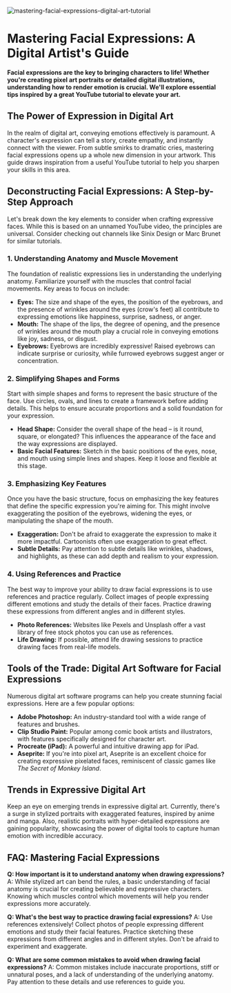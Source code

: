 ![mastering-facial-expressions-digital-art-tutorial](https://images.pexels.com/photos/5899057/pexels-photo-5899057.jpeg?auto=compress&cs=tinysrgb&fit=crop&h=627&w=1200)

# Mastering Facial Expressions: A Digital Artist's Guide

**Facial expressions are the key to bringing characters to life! Whether you're creating pixel art portraits or detailed digital illustrations, understanding how to render emotion is crucial. We'll explore essential tips inspired by a great YouTube tutorial to elevate your art.**

## The Power of Expression in Digital Art

In the realm of digital art, conveying emotions effectively is paramount. A character's expression can tell a story, create empathy, and instantly connect with the viewer. From subtle smirks to dramatic cries, mastering facial expressions opens up a whole new dimension in your artwork. This guide draws inspiration from a useful YouTube tutorial to help you sharpen your skills in this area.

## Deconstructing Facial Expressions: A Step-by-Step Approach

Let's break down the key elements to consider when crafting expressive faces. While this is based on an unnamed YouTube video, the principles are universal. Consider checking out channels like Sinix Design or Marc Brunet for similar tutorials.

### 1. Understanding Anatomy and Muscle Movement

The foundation of realistic expressions lies in understanding the underlying anatomy. Familiarize yourself with the muscles that control facial movements. Key areas to focus on include:

*   **Eyes:** The size and shape of the eyes, the position of the eyebrows, and the presence of wrinkles around the eyes (crow's feet) all contribute to expressing emotions like happiness, surprise, sadness, or anger.
*   **Mouth:** The shape of the lips, the degree of opening, and the presence of wrinkles around the mouth play a crucial role in conveying emotions like joy, sadness, or disgust.
*   **Eyebrows:** Eyebrows are incredibly expressive! Raised eyebrows can indicate surprise or curiosity, while furrowed eyebrows suggest anger or concentration.

### 2. Simplifying Shapes and Forms

Start with simple shapes and forms to represent the basic structure of the face. Use circles, ovals, and lines to create a framework before adding details. This helps to ensure accurate proportions and a solid foundation for your expression.

*   **Head Shape:** Consider the overall shape of the head – is it round, square, or elongated? This influences the appearance of the face and the way expressions are displayed.
*   **Basic Facial Features:** Sketch in the basic positions of the eyes, nose, and mouth using simple lines and shapes. Keep it loose and flexible at this stage.

### 3. Emphasizing Key Features

Once you have the basic structure, focus on emphasizing the key features that define the specific expression you're aiming for. This might involve exaggerating the position of the eyebrows, widening the eyes, or manipulating the shape of the mouth.

*   **Exaggeration:** Don't be afraid to exaggerate the expression to make it more impactful. Cartoonists often use exaggeration to great effect.
*   **Subtle Details:** Pay attention to subtle details like wrinkles, shadows, and highlights, as these can add depth and realism to your expression.

### 4. Using References and Practice

The best way to improve your ability to draw facial expressions is to use references and practice regularly. Collect images of people expressing different emotions and study the details of their faces. Practice drawing these expressions from different angles and in different styles.

*   **Photo References:** Websites like Pexels and Unsplash offer a vast library of free stock photos you can use as references.
*   **Life Drawing:** If possible, attend life drawing sessions to practice drawing faces from real-life models.

## Tools of the Trade: Digital Art Software for Facial Expressions

Numerous digital art software programs can help you create stunning facial expressions. Here are a few popular options:

*   **Adobe Photoshop:** An industry-standard tool with a wide range of features and brushes.
*   **Clip Studio Paint:** Popular among comic book artists and illustrators, with features specifically designed for character art.
*   **Procreate (iPad):** A powerful and intuitive drawing app for iPad.
*   **Aseprite:** If you're into pixel art, Aseprite is an excellent choice for creating expressive pixelated faces, reminiscent of classic games like *The Secret of Monkey Island*.

## Trends in Expressive Digital Art

Keep an eye on emerging trends in expressive digital art. Currently, there's a surge in stylized portraits with exaggerated features, inspired by anime and manga. Also, realistic portraits with hyper-detailed expressions are gaining popularity, showcasing the power of digital tools to capture human emotion with incredible accuracy.

## FAQ: Mastering Facial Expressions

**Q: How important is it to understand anatomy when drawing expressions?**
A: While stylized art can bend the rules, a basic understanding of facial anatomy is crucial for creating believable and expressive characters. Knowing which muscles control which movements will help you render expressions more accurately.

**Q: What's the best way to practice drawing facial expressions?**
A: Use references extensively! Collect photos of people expressing different emotions and study their facial features. Practice sketching these expressions from different angles and in different styles. Don't be afraid to experiment and exaggerate.

**Q: What are some common mistakes to avoid when drawing facial expressions?**
A: Common mistakes include inaccurate proportions, stiff or unnatural poses, and a lack of understanding of the underlying anatomy. Pay attention to these details and use references to guide you.
